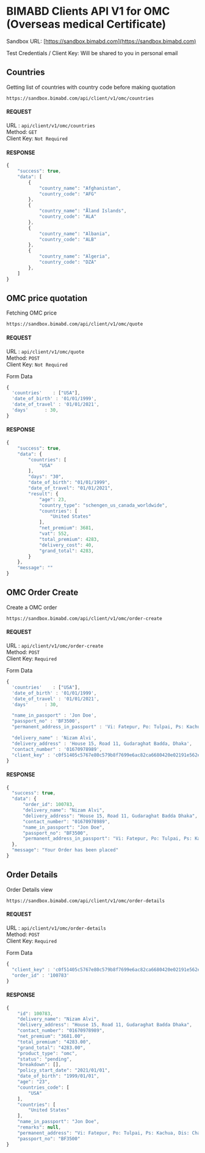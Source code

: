 # BIMABD Clients API V1 for OMC (Overseas medical Certificate)


Sandbox URL: [https://sandbox.bimabd.com](https://sandbox.bimabd.com)

Test Credentials / Client Key: Will be shared to you in personal email


## Countries       

Getting list of countries with country code before making quotation 

~~~
https://sandbox.bimabd.com/api/client/v1/omc/countries
~~~

#### REQUEST       

URL : `api/client/v1/omc/countries`               
Method: `GET`             
Client Key: `Not Required`                   

#### RESPONSE

~~~js
{
    "success": true,
    "data": [
        {
            "country_name": "Afghanistan",
            "country_code": "AFG"
        },
        {
            "country_name": "Åland Islands",
            "country_code": "ALA"
        },
        {
            "country_name": "Albania",
            "country_code": "ALB"
        },
        {
            "country_name": "Algeria",
            "country_code": "DZA"
        },
    ]
}
~~~


## OMC price quotation

Fetching OMC price 

~~~
https://sandbox.bimabd.com/api/client/v1/omc/quote
~~~

#### REQUEST       

URL : `api/client/v1/omc/quote`               
Method: `POST`             
Client Key: `Not Required`                   

Form Data     
~~~js
{
  'countries'    : ["USA"],
  'date_of_birth' : '01/01/1999',
  'date_of_travel' : '01/01/2021',
  'days'      : 30,
}
~~~


#### RESPONSE

~~~js
{
    "success": true,
    "data": {
        "countries": [
            "USA"
        ],
        "days": "30",
        "date_of_birth": "01/01/1999",
        "date_of_travel": "01/01/2021",
        "result": {
            "age": 23,
            "country_type": "schengen_us_canada_worldwide",
            "countries": [
                "United States"
            ],
            "net_premium": 3681,
            "vat": 552,
            "total_premium": 4283,
            "delivery_cost": 40,
            "grand_total": 4283,
        }
    },
    "message": ""
}
~~~


## OMC Order Create

Create a OMC order

~~~
https://sandbox.bimabd.com/api/client/v1/omc/order-create
~~~

#### REQUEST       

URL : `api/client/v1/omc/order-create`               
Method: `POST`             
Client Key: `Required`                   

Form Data     
~~~js
{
  'countries'    : ["USA"],
  'date_of_birth' : '01/01/1999',
  'date_of_travel' : '01/01/2021',
  'days'      : 30,

  "name_in_passport" : 'Jon Doe',
  "passport_no" : 'BF3500',
  "permanent_address_in_passport" : 'Vi: Fatepur, Po: Tulpai, Ps: Kachua, Dis: Chandpur',

  "delivery_name" : 'Nizam Alvi',
  "delivery_address" : 'House 15, Road 11, Gudaraghat Badda, Dhaka',
  "contact_number" : '01670978989',
  "client_key" : 'c0f51405c5767e80c579b8f7699e6ac82ca6680420e02191e562ec9c9e0308b1221865655958f435d7f8a6b863844d953fd42cd262839f3d24176525628caa2e'
}
~~~


#### RESPONSE

~~~js
{
  "success": true,
  "data": {
      "order_id": 100783,
      "delivery_name": "Nizam Alvi",
      "delivery_address": "House 15, Road 11, Gudaraghat Badda Dhaka",
      "contact_number": "01670978989",
      "name_in_passport": "Jon Doe",
      "passport_no": "BF3500",
      "permanent_address_in_passport": "Vi: Fatepur, Po: Tulpai, Ps: Kachua, Dis: Chandpur"
  },
  "message": "Your Order has been placed"
}
~~~

## Order Details 

Order Details view

~~~
https://sandbox.bimabd.com/api/client/v1/omc/order-details
~~~

#### REQUEST       

URL : `api/client/v1/omc/order-details`               
Method: `POST`             
Client Key: `Required`                   

Form Data     
~~~js
{
  "client_key" : 'c0f51405c5767e80c579b8f7699e6ac82ca6680420e02191e562ec9c9e0308b1221865655958f435d7f8a6b863844d953fd42cd262839f3d24176525628caa2e',
  "order_id" : '100783'
}
~~~


#### RESPONSE

~~~js
{
    "id": 100783,
    "delivery_name": "Nizam Alvi",
    "delivery_address": "House 15, Road 11, Gudaraghat Badda Dhaka",
    "contact_number": "01670978989",
    "net_premium": "3681.00",
    "total_premium": "4283.00",
    "grand_total": "4283.00",
    "product_type": "omc",
    "status": "pending",
    "breakdown": [],
    "policy_start_date": "2021/01/01",
    "date_of_birth": "1999/01/01",
    "age": "23",
    "countries_code": [
        "USA"
    ],
    "countries": [
        "United States"
    ],
    "name_in_passport": "Jon Doe",
    "remarks": null,
    "permanent_address": "Vi: Fatepur, Po: Tulpai, Ps: Kachua, Dis: Chandpur",
    "passport_no": "BF3500"
}
~~~

